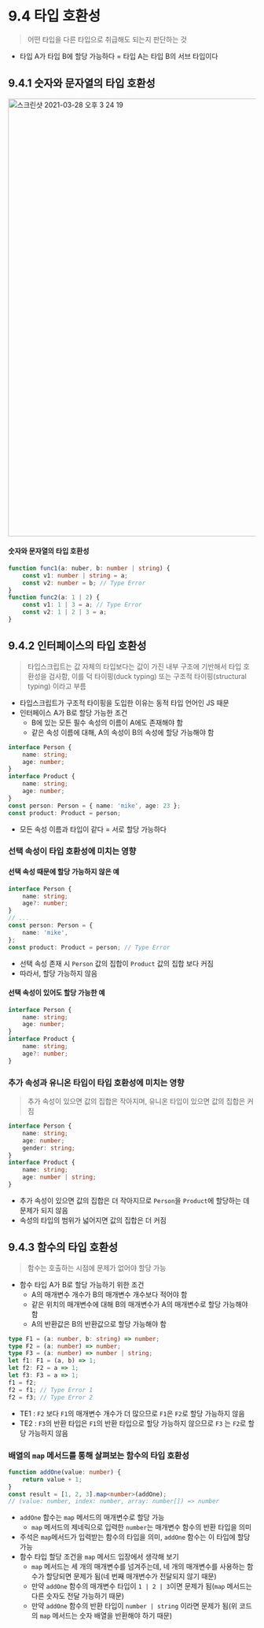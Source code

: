 # 9.4 타입 호환성
> 어떤 타입을 다른 타입으로 취급해도 되는지 판단하는 것

- 타입 A가 타입 B에 할당 가능하다 = 타입 A는 타입 B의 서브 타입이다

## 9.4.1 숫자와 문자열의 타입 호환성

<img width="890" alt="스크린샷 2021-03-28 오후 3 24 19" src="https://user-images.githubusercontent.com/70752848/112744291-c32b4480-8fd9-11eb-80da-4e260f45dc28.png">

#### 숫자와 문자열의 타입 호환성
```ts
function func1(a: nuber, b: number | string) {
    const v1: number | string = a;
    const v2: number = b; // Type Error
}
function func2(a: 1 | 2) {
    const v1: 1 | 3 = a; // Type Error
    const v2: 1 | 2 | 3 = a; 
}
```

## 9.4.2 인터페이스의 타입 호환성
> 타입스크립트는 값 자체의 타입보다는 값이 가진 내부 구조에 기반해서 타입 호환성을 검사함, 이를 덕 타이핑(duck typing) 또는 구조적 타이핑(structural typing) 이라고 부름

- 타입스크립트가 구조적 타이핑을 도입한 이유는 동적 타입 언어인 JS 때문
- 인터페이스 A가 B로 할당 가능한 조건
    + B에 있는 모든 필수 속성의 이름이 A에도 존재해야 함
    + 같은 속성 이름에 대해, A의 속성이 B의 속성에 할당 가능해야 함
    
```ts
interface Person {
    name: string;
    age: number;
}
interface Product {
    name: string;
    age: number;
}
const person: Person = { name: 'mike', age: 23 };
const product: Product = person;
```

- 모든 속성 이름과 타입이 같다 = 서로 할당 가능하다


### 선택 속성이 타입 호환성에 미치는 영향
#### 선택 속성 때문에 할당 가능하지 않은 예
```ts
interface Person {
    name: string;
    age?: number;
}
// ...
const person: Person = {
    name: 'mike',
};
const product: Product = person; // Type Error
```

- 선택 속성 존재 시 `Person` 값의 집합이 `Product` 값의 집합 보다 커짐
- 따라서, 할당 가능하지 않음

#### 선택 속성이 있어도 할당 가능한 예
```ts
interface Person {
    name: string;
    age: number;
}
interface Product {
    name: string;
    age?: number;
}
```

### 추가 속성과 유니온 타입이 타입 호환성에 미치는 영향
> 추가 속성이 있으면 값의 집합은 작아지며, 유니온 타입이 있으면 값의 집합은 커짐

```ts
interface Person {
    name: string;
    age: number;
    gender: string;
}
interface Product {
    name: string;
    age: number | string;
}
```

- 추가 속성이 있으면 값의 집합은 더 작아지므로 `Person`을 `Product`에 할당하는 데 문제가 되지 않음
- 속성의 타입의 범위가 넓어지면 값의 집합은 더 커짐

## 9.4.3 함수의 타입 호환성
> 함수는 호출하는 시점에 문제가 없어야 할당 가능

- 함수 타입 A가 B로 할당 가능하기 위한 조건
    + A의 매개변수 개수가 B의 매개변수 개수보다 적어야 함
    + 같은 위치의 매개변수에 대해 B의 매개변수가 A의 매개변수로 할당 가능해야 함
    + A의 반환값은 B의 반환값으로 할당 가능해야 함
    
```ts
type F1 = (a: number, b: string) => number;
type F2 = (a: number) => number;
type F3 = (a: number) => number | string;
let f1: F1 = (a, b) => 1;
let f2: F2 = a => 1;
let f3: F3 = a => 1;
f1 = f2;
f2 = f1; // Type Error 1
f2 = f3; // Type Error 2 
```

- TE1 : `F2` 보다 `F1`의 매개변수 개수가 더 많으므로 `F1`은 `F2`로 할당 가능하지 않음
- TE2 : `F3`의 반환 타입은 `F1`의 반환 타입으로 할당 가능하지 않으므로 `F3` 는 `F2`로 할당 가능하지 않음

### 배열의 `map` 메서드를 통해 살펴보는 함수의 타입 호환성
```ts
function addOne(value: number) {
    return value + 1;
}
const result = [1, 2, 3].map<number>(addOne);
// (value: number, index: number, array: number[]) => number
```

- `addOne` 함수는 `map` 메서드의 매개변수로 할당 가능
    + `map` 메서드의 제네릭으로 입력한 `number`는 매개변수 함수의 반환 타입을 의미
- 주석은 `map`메서드가 입력받는 함수의 타입을 의미, `addOne` 함수는 이 타입에 할당 가능
- 함수 타입 할당 조건을 `map` 메서드 입장에서 생각해 보기
    + `map` 메서드는 세 개의 매개변수를 넘겨주는데, 네 개의 매개변수를 사용하는 함수가 할당되면 문제가 됨(네 번째 매개변수가 전달되지 않기 때문)
    + 만약 `addOne` 함수의 매개변수 타입이 `1 | 2 | 3`이면 문제가 됨(`map` 메서드는 다른 숫자도 전달 가능하기 때문)
    + 만약 `addOne` 함수의 반환 타입이 `number | string` 이라면 문제가 됨(위 코드의 `map` 메서드는 숫자 배열을 반환해야 하기 때문)
    
